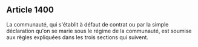 Article 1400
----
La communauté, qui s'établit à défaut de contrat ou par la simple déclaration
qu'on se marie sous le régime de la communauté, est soumise aux règles
expliquées dans les trois sections qui suivent.
